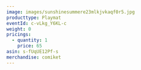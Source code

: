 ```yaml
---
image: images/sunshinesummere23mlkjvkaqf0r5.jpg
producttype: Playmat
eventId: c-vLkg_Y6KL-c
weight: 0
pricings:
  - quantity: 1
    price: 65
asin: s-fUqUE12Pf-s
merchandise: comiket
---
```

